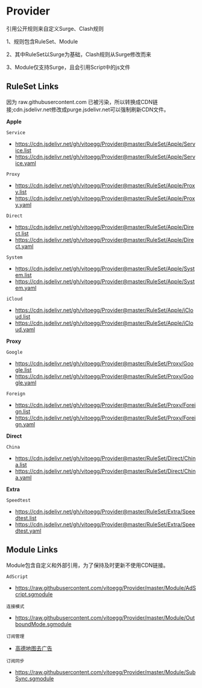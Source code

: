 # Provider
引用公开规则来自定义Surge、Clash规则

1、规则包含RuleSet、Module

2、其中RuleSet以Surge为基础，Clash规则从Surge修改而来

3、Module仅支持Surge，且会引用Script中的js文件

## RuleSet Links
因为 raw.githubusercontent.com 已被污染，所以转换成CDN链接;cdn.jsdelivr.net修改成purge.jsdelivr.net可以强制刷新CDN文件。

**Apple**

`Service`

- https://cdn.jsdelivr.net/gh/vitoegg/Provider@master/RuleSet/Apple/Service.list
- https://cdn.jsdelivr.net/gh/vitoegg/Provider@master/RuleSet/Apple/Service.yaml

`Proxy`

- https://cdn.jsdelivr.net/gh/vitoegg/Provider@master/RuleSet/Apple/Proxy.list
- https://cdn.jsdelivr.net/gh/vitoegg/Provider@master/RuleSet/Apple/Proxy.yaml

`Direct`

- https://cdn.jsdelivr.net/gh/vitoegg/Provider@master/RuleSet/Apple/Direct.list
- https://cdn.jsdelivr.net/gh/vitoegg/Provider@master/RuleSet/Apple/Direct.yaml

`System`

- https://cdn.jsdelivr.net/gh/vitoegg/Provider@master/RuleSet/Apple/System.list
- https://cdn.jsdelivr.net/gh/vitoegg/Provider@master/RuleSet/Apple/System.yaml

`iCloud`

- https://cdn.jsdelivr.net/gh/vitoegg/Provider@master/RuleSet/Apple/iCloud.list
- https://cdn.jsdelivr.net/gh/vitoegg/Provider@master/RuleSet/Apple/iCloud.yaml


**Proxy**

`Google`

- https://cdn.jsdelivr.net/gh/vitoegg/Provider@master/RuleSet/Proxy/Google.list
- https://cdn.jsdelivr.net/gh/vitoegg/Provider@master/RuleSet/Proxy/Google.yaml

`Foreign`

- https://cdn.jsdelivr.net/gh/vitoegg/Provider@master/RuleSet/Proxy/Foreign.list
- https://cdn.jsdelivr.net/gh/vitoegg/Provider@master/RuleSet/Proxy/Foreign.yaml


**Direct**

`China`

- https://cdn.jsdelivr.net/gh/vitoegg/Provider@master/RuleSet/Direct/China.list
- https://cdn.jsdelivr.net/gh/vitoegg/Provider@master/RuleSet/Direct/China.yaml


**Extra**

`Speedtest`

- https://cdn.jsdelivr.net/gh/vitoegg/Provider@master/RuleSet/Extra/Speedtest.list
- https://cdn.jsdelivr.net/gh/vitoegg/Provider@master/RuleSet/Extra/Speedtest.yaml


## Module Links
Module包含自定义和外部引用，为了保持及时更新不使用CDN链接。

`AdScript`

- https://raw.githubusercontent.com/vitoegg/Provider/master/Module/AdScript.sgmodule


`连接模式`

- https://raw.githubusercontent.com/vitoegg/Provider/master/Module/OutboundMode.sgmodule

`订阅管理`

- [高德地图去广告](https://raw.githubusercontent.com/kokoryh/Script/master/Surge/module/amap.sgmodule)

`订阅同步`

- https://raw.githubusercontent.com/vitoegg/Provider/master/Module/SubSync.sgmodule




